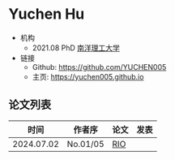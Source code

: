# Yuchen Hu

- 机构
  - 2021.08 PhD [南洋理工大学](../Institutions/NTU_新加坡南洋理工大学.md) 
- 链接
  - Github: https://github.com/YUCHEN005
  - 主页: https://yuchen005.github.io

## 论文列表

| 时间 | 作者序 | 论文 | 发表 |
|:-:|:-:|---|---|
| 2024.07.02 | No.01/05 | [RIO](../Modules/RLHF/2024.07.02_RIO.md) |